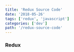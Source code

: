```yaml
---
title: 'Redux Source Code'
date: '2018-05-26'
tags: ['redux', 'javascript']
categories: ['dev']
path: '/redux-source-code'
---
```


### Redux

